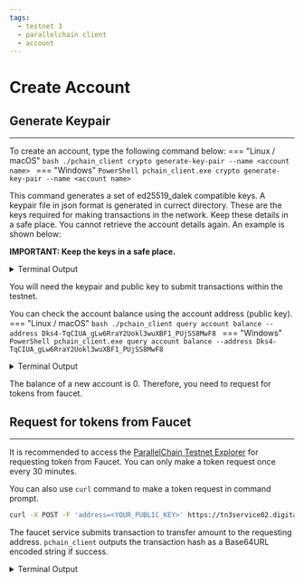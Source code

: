 ```yaml
---
tags:
  - testnet 3
  - parallelchain client
  - account
---
```


# Create Account

## Generate Keypair
---

To create an account, type the following command below:
=== "Linux / macOS"
    ```bash
    ./pchain_client crypto generate-key-pair --name <account name>
    ```
=== "Windows"
    ```PowerShell
    pchain_client.exe crypto generate-key-pair --name <account name>
    ```

This command generates a set of ed25519_dalek compatible keys. A keypair file in json format is generated in currect directory. These are the keys required for making transactions in the network. Keep these details in a safe place. You cannot retrieve the account details again. An example is shown below:

**IMPORTANT: Keep the keys in a safe place.**

<details><summary>Terminal Output</summary>
```bash
Public Address of your keypair is Dks4-TqCIUA_gLw6RraY2Uokl3wuXBF1_PUjSS8MwF8
```
</details>

You will need the keypair and public key to submit transactions within the testnet.

You can check the account balance using the account address (public key).
=== "Linux / macOS"
    ```bash
    ./pchain_client query account balance --address Dks4-TqCIUA_gLw6RraY2Uokl3wuXBF1_PUjSS8MwF8
    ```
=== "Windows"
    ```PowerShell
    pchain_client.exe query account balance --address Dks4-TqCIUA_gLw6RraY2Uokl3wuXBF1_PUjSS8MwF8
    ```
<details><summary>Terminal Output</summary>
```bash
Your value: 0
```
</details>

The balance of a new account is 0. Therefore, you need to request for tokens from faucet.


## Request for tokens from Faucet
---

It is recommended to access the [ParallelChain Testnet Explorer](https://testnet.parallelchain.io/explorer/) for requesting token from Faucet. You can only make a token request once every 30 minutes.

You can also use `curl` command to make a token request in command prompt.

```bash
curl -X POST -F 'address=<YOUR_PUBLIC_KEY>' https://tn3service02.digital-transaction.net/faucet
```

The faucet service submits transaction to transfer amount to the requesting address. `pchain_client` outputs the transaction hash as a Base64URL encoded string if success.

<details><summary>Terminal Output</summary>
```bash
v9AFgNlgJdcA9LRIyGucfCNGmRKH3e6qpKwR1k7XWl8
```